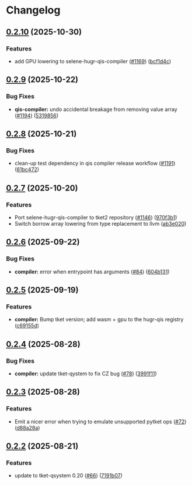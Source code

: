 # Changelog

## [0.2.10](https://github.com/CQCL/tket2/compare/qis-compiler-v0.2.9...qis-compiler-v0.2.10) (2025-10-30)


### Features

* add GPU lowering to selene-hugr-qis-compiler ([#1169](https://github.com/CQCL/tket2/issues/1169)) ([bcf1d4c](https://github.com/CQCL/tket2/commit/bcf1d4c3c7a1dce383fcdd7f4668663b2fbc7c04))

## [0.2.9](https://github.com/CQCL/tket2/compare/qis-compiler-v0.2.8...qis-compiler-v0.2.9) (2025-10-22)


### Bug Fixes

* **qis-compiler:** undo accidental breakage from removing value array ([#1194](https://github.com/CQCL/tket2/issues/1194)) ([5319856](https://github.com/CQCL/tket2/commit/53198562dae962d340e53ab07b798510896da01f))

## [0.2.8](https://github.com/CQCL/tket2/compare/qis-compiler-v0.2.7...qis-compiler-v0.2.8) (2025-10-21)


### Bug Fixes

* clean-up test dependency in qis compiler release workflow ([#1191](https://github.com/CQCL/tket2/issues/1191)) ([61bc472](https://github.com/CQCL/tket2/commit/61bc472dfa6a88f5bd7735cd6129aa95e4bd575d))

## [0.2.7](https://github.com/CQCL/tket2/compare/qis-compiler-v0.2.6...qis-compiler-v0.2.7) (2025-10-20)


### Features

* Port selene-hugr-qis-compiler to tket2 repository ([#1146](https://github.com/CQCL/tket2/issues/1146)) ([970f3b1](https://github.com/CQCL/tket2/commit/970f3b1dc8909c7b38071221624564d91b1168cd))
* Switch borrow array lowering from type replacement to llvm ([ab3e020](https://github.com/CQCL/tket2/commit/ab3e02063ad8794a93c255f7c9198a16e73c572b))

## [0.2.6](https://github.com/CQCL/selene/compare/selene-hugr-qis-compiler-v0.2.5...selene-hugr-qis-compiler-v0.2.6) (2025-09-22)


### Bug Fixes

* **compiler:** error when entrypoint has arguments ([#84](https://github.com/CQCL/selene/issues/84)) ([604b131](https://github.com/CQCL/selene/commit/604b1311b96593609e699a6bb8251ad3c952ebdb))

## [0.2.5](https://github.com/CQCL/selene/compare/selene-hugr-qis-compiler-v0.2.4...selene-hugr-qis-compiler-v0.2.5) (2025-09-19)


### Features

* **compiler:** Bump tket version; add wasm + gpu to the hugr-qis registry ([c69155d](https://github.com/CQCL/selene/commit/c69155d9717e942c6c67065dbf47cdb156542689))

## [0.2.4](https://github.com/CQCL/selene/compare/selene-hugr-qis-compiler-v0.2.3...selene-hugr-qis-compiler-v0.2.4) (2025-08-28)


### Bug Fixes

* **compiler:** update tket-qystem to fix CZ bug ([#78](https://github.com/CQCL/selene/issues/78)) ([3991f11](https://github.com/CQCL/selene/commit/3991f11a73d8ceebf0346a8c43248fde73e1b549))

## [0.2.3](https://github.com/CQCL/selene/compare/selene-hugr-qis-compiler-v0.2.2...selene-hugr-qis-compiler-v0.2.3) (2025-08-28)


### Features

* Emit a nicer error when trying to emulate unsupported pytket ops ([#72](https://github.com/CQCL/selene/issues/72)) ([d88a28a](https://github.com/CQCL/selene/commit/d88a28a827d15fb2fcbc036964452fdcfd7b1cd8))

## [0.2.2](https://github.com/CQCL/selene/compare/selene-hugr-qis-compiler-v0.2.1...selene-hugr-qis-compiler-v0.2.2) (2025-08-21)


### Features

* update to tket-qsystem 0.20 ([#66](https://github.com/CQCL/selene/issues/66)) ([7191b07](https://github.com/CQCL/selene/commit/7191b07c00571c0298b3cfc334058d3e649fe377))
